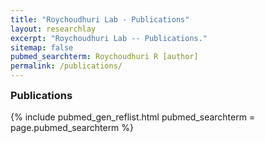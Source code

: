 ```yaml
---
title: "Roychoudhuri Lab - Publications"
layout: researchlay
excerpt: "Roychoudhuri Lab -- Publications."
sitemap: false
pubmed_searchterm: Roychoudhuri R [author]
permalink: /publications/
---
```

<h3 style="margin-top:0px">Publications</h3> 
<div>
{% include pubmed_gen_reflist.html pubmed_searchterm = page.pubmed_searchterm %}
</div>